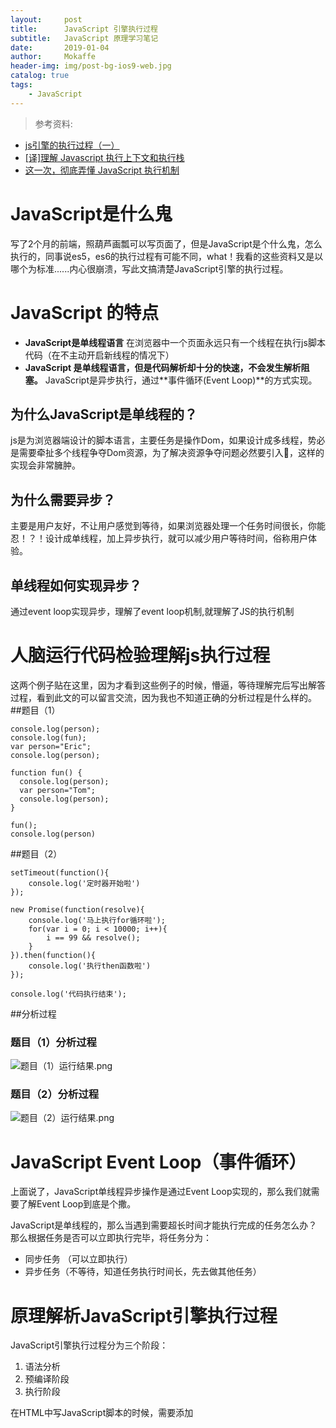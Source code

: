 ```yaml
---
layout:     post
title:      JavaScript 引擎执行过程
subtitle:   JavaScript 原理学习笔记
date:       2019-01-04
author:     Mokaffe
header-img: img/post-bg-ios9-web.jpg
catalog: true
tags:
    - JavaScript
---
```


>参考资料:
- [ js引擎的执行过程（一）](https://heyingye.github.io/2018/03/19/js%E5%BC%95%E6%93%8E%E7%9A%84%E6%89%A7%E8%A1%8C%E8%BF%87%E7%A8%8B%EF%BC%88%E4%B8%80%EF%BC%89/)
- [[译]理解 Javascript 执行上下文和执行栈](https://juejin.im/post/5bdfd3e151882516c6432c32)
- [这一次，彻底弄懂 JavaScript 执行机制](https://juejin.im/post/59e85eebf265da430d571f89)

# JavaScript是什么鬼
写了2个月的前端，照葫芦画瓢可以写页面了，但是JavaScript是个什么鬼，怎么执行的，同事说es5，es6的执行过程有可能不同，what！我看的这些资料又是以哪个为标准......内心很崩溃，写此文搞清楚JavaScript引擎的执行过程。

# JavaScript 的特点
* **JavaScript是单线程语言**
  在浏览器中一个页面永远只有一个线程在执行js脚本代码（在不主动开启新线程的情况下）
* **JavaScript 是单线程语言，但是代码解析却十分的快速，不会发生解析阻塞。**
JavaScript是异步执行，通过**事件循环(Event Loop)**的方式实现。

## 为什么JavaScript是单线程的？
js是为浏览器端设计的脚本语言，主要任务是操作Dom，如果设计成多线程，势必是需要牵扯多个线程争夺Dom资源，为了解决资源争夺问题必然要引入🔐，这样的实现会非常臃肿。

## 为什么需要异步？
主要是用户友好，不让用户感觉到等待，如果浏览器处理一个任务时间很长，你能忍！？！设计成单线程，加上异步执行，就可以减少用户等待时间，俗称用户体验。

## 单线程如何实现异步？
通过event loop实现异步，理解了event loop机制,就理解了JS的执行机制

# 人脑运行代码检验理解js执行过程
这两个例子贴在这里，因为才看到这些例子的时候，懵逼，等待理解完后写出解答过程，看到此文的可以留言交流，因为我也不知道正确的分析过程是什么样的。
##题目（1）
```
console.log(person);
console.log(fun);
var person="Eric"; 
console.log(person);

function fun() { 
  console.log(person); 
  var person="Tom"; 
  console.log(person);
} 

fun();     
console.log(person)
```


##题目（2）
```
setTimeout(function(){
    console.log('定时器开始啦')
});

new Promise(function(resolve){
    console.log('马上执行for循环啦');
    for(var i = 0; i < 10000; i++){
        i == 99 && resolve();
    }
}).then(function(){
    console.log('执行then函数啦')
});

console.log('代码执行结束');

```



##分析过程
### 题目（1）分析过程
![题目（1）运行结果.png](https://upload-images.jianshu.io/upload_images/5013098-f9d4cee12e8bc6e4.png?imageMogr2/auto-orient/strip%7CimageView2/2/w/1240)
### 题目（2）分析过程
![题目（2）运行结果.png](https://upload-images.jianshu.io/upload_images/5013098-07584fb92bb8ca25.png?imageMogr2/auto-orient/strip%7CimageView2/2/w/1240)


# JavaScript Event Loop（事件循环）
上面说了，JavaScript单线程异步操作是通过Event Loop实现的，那么我们就需要了解Event Loop到底是个撒。

JavaScript是单线程的，那么当遇到需要超长时间才能执行完成的任务怎么办？那么根据任务是否可以立即执行完毕，将任务分为：
* 同步任务 （可以立即执行）
* 异步任务（不等待，知道任务执行时间长，先去做其他任务）



# 原理解析JavaScript引擎执行过程
JavaScript引擎执行过程分为三个阶段：
1. 语法分析
2. 预编译阶段
3. 执行阶段

在HTML中写JavaScript脚本的时候，需要添加<script>标签，浏览器首先按顺序加载由<script>标签分割的js代码块，加载js代码块完毕后，立刻进入以上三个阶段，然后再按顺序查找下一个代码块，再继续执行以上三个阶段，无论是外部脚本文件（不异步加载）还是内部脚本代码块，都是一样的原理，并且都在同一个全局作用域中。

## 语法分析

js脚本加载完毕后，会首先进行语法分析阶段，该阶段主要作用是：
> 分析js脚本代码块的语法是否正确，如果出现不正确，则向外抛出一个语法错误（），停止该js代码块的执行，然后继续查找下一个并加载下一个代码块，如果语法正确，则会进行预编译阶段。
（疑问：出现语法错误，）
